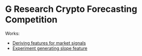 # G Research Crypto Forecasting Competition

Works:

- [Deriving features for market signals](./market-signals.html)
- [Experiment generating slope feature](./slope-feature.html)

